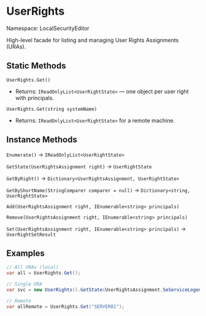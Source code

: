 # UserRights

Namespace: LocalSecurityEditor

High-level facade for listing and managing User Rights Assignments (URAs).

## Static Methods

`UserRights.Get()`

- Returns: `IReadOnlyList<UserRightState>` — one object per user right with principals.

`UserRights.Get(string systemName)`

- Returns: `IReadOnlyList<UserRightState>` for a remote machine.

## Instance Methods

`Enumerate()` → `IReadOnlyList<UserRightState>`

`GetState(UserRightsAssignment right)` → `UserRightState`

`GetByRight()` → `Dictionary<UserRightsAssignment, UserRightState>`

`GetByShortName(StringComparer comparer = null)` → `Dictionary<string, UserRightState>`

`Add(UserRightsAssignment right, IEnumerable<string> principals)`

`Remove(UserRightsAssignment right, IEnumerable<string> principals)`

`Set(UserRightsAssignment right, IEnumerable<string> principals)` → `UserRightSetResult`

## Examples

```csharp
// All URAs (local)
var all = UserRights.Get();

// Single URA
var svc = new UserRights().GetState(UserRightsAssignment.SeServiceLogonRight);

// Remote
var allRemote = UserRights.Get("SERVER01");
```

